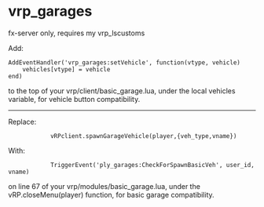 # vrp_garages
fx-server only, requires my vrp_lscustoms

Add:
```
AddEventHandler('vrp_garages:setVehicle', function(vtype, vehicle)
	vehicles[vtype] = vehicle
end)
```
to the top of your vrp/client/basic_garage.lua, under the local vehicles variable, for vehicle button compatibility.
************************************************************************************************************************************
Replace:
```
            vRPclient.spawnGarageVehicle(player,{veh_type,vname})
```
With:
```
            TriggerEvent('ply_garages:CheckForSpawnBasicVeh', user_id, vname)
```
on line 67 of your vrp/modules/basic_garage.lua, under the vRP.closeMenu(player) function, for basic garage compatibility.
